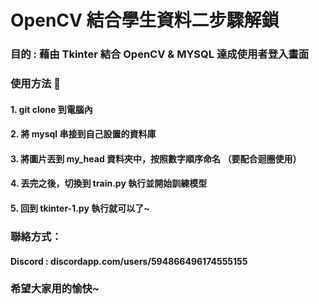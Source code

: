 # OpenCV 結合學生資料二步驟解鎖

### 目的 : 藉由 Tkinter 結合 OpenCV & MYSQL 達成使用者登入畫面

### 使用方法 :memo: 

#### 1. git clone 到電腦內

#### 2. 將 mysql 串接到自己設置的資料庫

#### 3. 將圖片丟到 my_head 資料夾中，按照數字順序命名 （要配合迴圈使用）

#### 4. 丟完之後，切換到 train.py 執行並開始訓練模型

#### 5. 回到 tkinter-1.py 執行就可以了~

### 聯絡方式：

#### Discord : discordapp.com/users/594866496174555155

### 希望大家用的愉快~